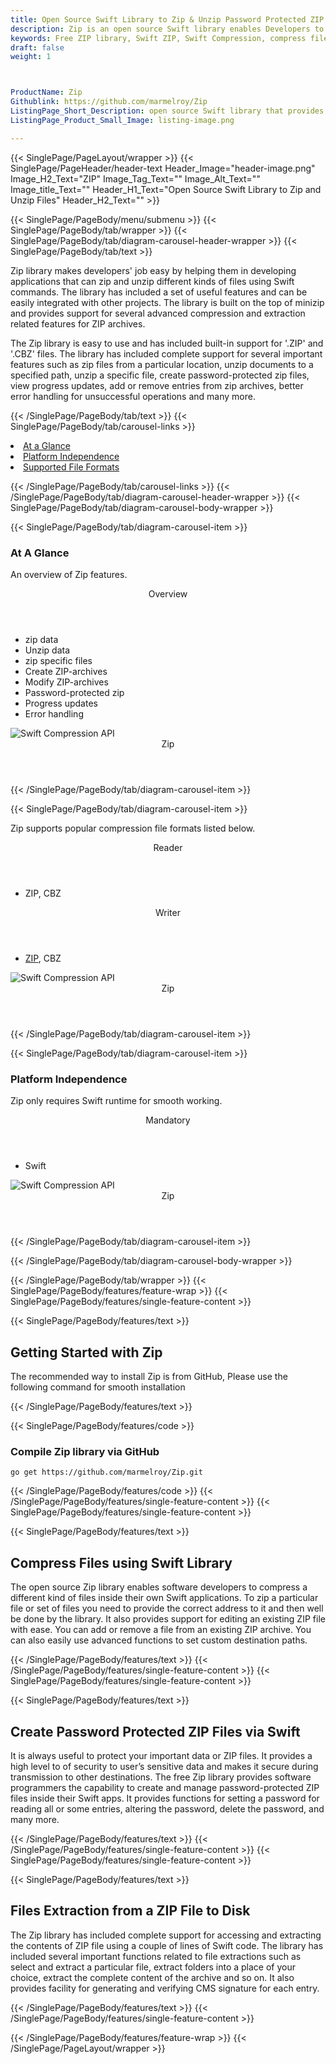 ```yaml
---
title: Open Source Swift Library to Zip & Unzip Password Protected ZIP Files
description: Zip is an open source Swift library enables Developers to Open, create, update, delete & extract ZIP files & Password Protected Archives inside Swift Apps.
keywords: Free ZIP library, Swift ZIP, Swift Compression, compress files, decompress files, ZIP Swift API, Swift compression Library, Open Source Swift Library, Swift Zip programming, create zip archives, Opening zip archives, Modify ZIP archives, save archive to a file, List zip archive, password protected ZIP archives
draft: false
weight: 1



ProductName: Zip
Githublink: https://github.com/marmelroy/Zip
ListingPage_Short_Description: open source Swift library that provides functionality for creating, managing & extracting archives with ease using Swift code.
ListingPage_Product_Small_Image: listing-image.png 

---
```


{{< SinglePage/PageLayout/wrapper >}}
{{< SinglePage/PageHeader/header-text
Header_Image="header-image.png"
Image_H2_Text="ZIP"
Image_Tag_Text=""
Image_Alt_Text=""
Image_title_Text=""
Header_H1_Text="Open Source Swift Library to Zip and Unzip Files"
Header_H2_Text="" >}}

{{< SinglePage/PageBody/menu/submenu >}}
{{< SinglePage/PageBody/tab/wrapper >}}
{{< SinglePage/PageBody/tab/diagram-carousel-header-wrapper >}}
{{< SinglePage/PageBody/tab/text >}}



<p>Zip library makes developers' job easy by helping them in developing applications that can zip and unzip different kinds of files using Swift commands. The library has included a set of useful features and can be easily integrated with other projects. The library is built on the top of minizip and provides support for several advanced compression and extraction related features for ZIP archives.</p>
<p>The Zip library is easy to use and has included built-in support for '.ZIP' and '.CBZ' files. The library has included complete support for several important features such as zip files from a particular location, unzip documents to a specified path, unzip a specific file, create password-protected zip files, view progress updates, add or remove entries from zip archives, better error handling for unsuccessful operations and many more.</p>

{{< /SinglePage/PageBody/tab/text >}}
{{< SinglePage/PageBody/tab/carousel-links >}}

<li data-target="#diagramcarousel" data-slide-to="0"><a href="#">At a Glance</a></li>
<li data-target="#diagramcarousel" data-slide-to="2"><a href="#">Platform Independence</a></li>
<li data-target="#diagramcarousel" data-slide-to="1"><a class="activetab" href="#">Supported File Formats</a></li>


{{< /SinglePage/PageBody/tab/carousel-links >}}
{{< /SinglePage/PageBody/tab/diagram-carousel-header-wrapper >}}
{{< SinglePage/PageBody/tab/diagram-carousel-body-wrapper >}}

{{< SinglePage/PageBody/tab/diagram-carousel-item >}}
<h3>At A Glance</h3>
<p>An overview of Zip features.</p>
<div class="diagram1 d1-poi">
<div class="d1-row">
<div class="d1-col d1-left"> </div>
<!--/left-->
<div class="d1-col d1-right"><header>Overview</header>
<ul>
<li>zip data</li>
<li>Unzip data</li>
<li>zip specific files</li>
<li>Create ZIP-archives</li>
<li>Modify ZIP-archives</li>
<li>Password-protected zip</li>
<li>Progress updates</li>
<li>Error handling</li>
</ul>
</div>
<!--/right--></div>
<!--/row-->
<div class="d1-logo"><img class="bg-lite" src='listing-image.png' alt="Swift Compression API"><header>Zip </header><footer><small></small></footer></div>
<!--/logo--></div>
<!--/diagram1-->
{{< /SinglePage/PageBody/tab/diagram-carousel-item >}}

{{< SinglePage/PageBody/tab/diagram-carousel-item >}}
<p>Zip supports popular compression file formats listed below.</p>
<div class="diagram1 d2 d1-poi">
<div class="d1-row">
<div class="d1-col d1-left"><header><i class="fa fa-arrows-v"> </i> Reader</header>
<ul>
<li>ZIP, CBZ</li>
</ul>
</div>
<!--/left-->
<div class="d1-col d1-right"><header><i class="fa fa-long-arrow-down"> </i> Writer</header>
<ul>
<li><a href="https://docs.fileformat.com/compression/zip/">ZIP</a>, CBZ</li>
</ul>
</div>
<!--/right--></div>
<!--/row-->
<div class="d1-logo"><img class="bg-lite" src='listing-image.png' alt="Swift Compression API"><header>Zip </header><footer><small></small></footer></div>
<!--/logo--></div>
<!--/diagram2-->
{{< /SinglePage/PageBody/tab/diagram-carousel-item >}}

{{< SinglePage/PageBody/tab/diagram-carousel-item >}}
<h3>Platform Independence</h3>
<p>Zip only requires Swift runtime for smooth working.</p>
<div class="diagram1 d1-poi">
<div class="d1-row">
<div class="d1-col d1-left"> </div>
<!--/left-->
<div class="d1-col d1-right"><header><i class="fa fa-cubes"> </i>Mandatory</header>
<ul>
<li>Swift</li>
</ul>
</div>
<!--/right--></div>
<!--/row-->
<div class="d1-logo"><img class="bg-lite" src='listing-image.png' alt="Swift Compression API"><header>Zip </header><footer><small></small></footer></div>
<!--/logo--></div>
<!--/diagram2 -->
{{< /SinglePage/PageBody/tab/diagram-carousel-item >}}

{{< /SinglePage/PageBody/tab/diagram-carousel-body-wrapper >}}

{{< /SinglePage/PageBody/tab/wrapper >}}
{{< SinglePage/PageBody/features/feature-wrap >}}
{{< SinglePage/PageBody/features/single-feature-content >}}

{{< SinglePage/PageBody/features/text >}}
<h2 class="h2title">Getting Started with Zip </h2>
<p>The recommended way to install Zip is from GitHub, Please use the following command for smooth installation</p>
{{< /SinglePage/PageBody/features/text >}}

{{< SinglePage/PageBody/features/code >}}
<h3>Compile Zip library via GitHub</h3>
<pre><code class="html">go get https://github.com/marmelroy/Zip.git<br></code></pre>


{{< /SinglePage/PageBody/features/code >}}
{{< /SinglePage/PageBody/features/single-feature-content >}}
{{< SinglePage/PageBody/features/single-feature-content >}}

{{< SinglePage/PageBody/features/text >}}
<h2 class="h2title">Compress Files using Swift Library</h2>
<p> The open source Zip library enables software developers to compress a different kind of files inside their own Swift applications. To zip a particular file or set of files you need to provide the correct address to it and then well be done by the library. It also provides support for editing an existing ZIP file with ease. You can add or remove a file from an existing ZIP archive. You can also easily use advanced functions to set custom destination paths.</p>

{{< /SinglePage/PageBody/features/text >}}
{{< /SinglePage/PageBody/features/single-feature-content >}}
{{< SinglePage/PageBody/features/single-feature-content >}}

{{< SinglePage/PageBody/features/text >}}
<h2 class="h2title">Create Password Protected ZIP Files via Swift</h2>
<p>It is always useful to protect your important data or ZIP files. It provides a high level to of security to user’s sensitive data and makes it secure during transmission to other destinations. The free Zip library provides software programmers the capability to create and manage password-protected ZIP files inside their Swift apps. It provides functions for setting a password for reading all or some entries, altering the password, delete the password, and many more.</p>

{{< /SinglePage/PageBody/features/text >}}
{{< /SinglePage/PageBody/features/single-feature-content >}}
{{< SinglePage/PageBody/features/single-feature-content >}}

{{< SinglePage/PageBody/features/text >}}
<h2 class="h2title">Files Extraction from a ZIP File to Disk</h2>
<p>The Zip library has included complete support for accessing and extracting the contents of ZIP file using a couple of lines of Swift code. The library has included several important functions related to file extractions such as select and extract a particular file, extract folders into a place of your choice, extract the complete content of the archive and so on. It also provides facility for generating and verifying CMS signature for each entry.</p>

{{< /SinglePage/PageBody/features/text >}}
{{< /SinglePage/PageBody/features/single-feature-content >}}

{{< /SinglePage/PageBody/features/feature-wrap >}}
{{< /SinglePage/PageLayout/wrapper >}}